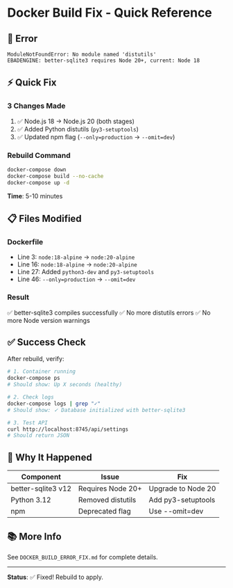 # Docker Build Fix - Quick Reference

## 🚨 Error
```
ModuleNotFoundError: No module named 'distutils'
EBADENGINE: better-sqlite3 requires Node 20+, current: Node 18
```

## ⚡ Quick Fix

### 3 Changes Made
1. ✅ Node.js 18 → Node.js 20 (both stages)
2. ✅ Added Python distutils (`py3-setuptools`)
3. ✅ Updated npm flag (`--only=production` → `--omit=dev`)

### Rebuild Command
```bash
docker-compose down
docker-compose build --no-cache
docker-compose up -d
```

**Time**: 5-10 minutes

## 📋 Files Modified

### Dockerfile
- Line 3: `node:18-alpine` → `node:20-alpine`
- Line 16: `node:18-alpine` → `node:20-alpine`
- Line 27: Added `python3-dev` and `py3-setuptools`
- Line 46: `--only=production` → `--omit=dev`

### Result
✅ better-sqlite3 compiles successfully
✅ No more distutils errors
✅ No more Node version warnings

## ✅ Success Check

After rebuild, verify:
```bash
# 1. Container running
docker-compose ps
# Should show: Up X seconds (healthy)

# 2. Check logs
docker-compose logs | grep "✓"
# Should show: ✓ Database initialized with better-sqlite3

# 3. Test API
curl http://localhost:8745/api/settings
# Should return JSON
```

## 🎯 Why It Happened

| Component | Issue | Fix |
|-----------|-------|-----|
| better-sqlite3 v12 | Requires Node 20+ | Upgrade to Node 20 |
| Python 3.12 | Removed distutils | Add py3-setuptools |
| npm | Deprecated flag | Use --omit=dev |

## 📚 More Info

See `DOCKER_BUILD_ERROR_FIX.md` for complete details.

---

**Status**: ✅ Fixed! Rebuild to apply.
